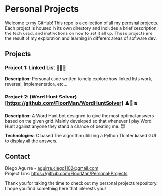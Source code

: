 # Personal Projects
Welcome to my GitHub! This repo is a collection of all my perosnal projects. Each project is housed in its own directory and includes a brief description, the tech used, and instructions on how to set it all up. These projects are the result of my exploration and learning in different areas of software dev.


## Projects
### Project 1: Linked List 🔗🔗🔗
**Description:** Personal code written to help explore how linked lists work, reversal, implementation, etc...

### Project 2: (Word Hunt Solver)[https://github.com/FloorMan/WordHuntSolver] ♟️🏁 🔛
**Description:** A Word Hunt bot designed to give the most optimal answers based on the given grid. Mainly developed so that whenever I play Word Hunt against anyone they stand a chance of beating me. 😈

**Technologies:** C based Trie algorithm utilizing a Python Tkinter based GUI to display all the answers. 


## Contact

Diego Aguirre - aguirre.diego1102@gmail.com \
Project Link: https://github.com/FloorMan/Personal-Projects


Thank you for taking the time to check out my personal projects repository. I hope you find something here that interests you!
